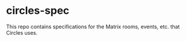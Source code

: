 # circles-spec

This repo contains specifications for the Matrix rooms, events, etc. that Circles uses.

